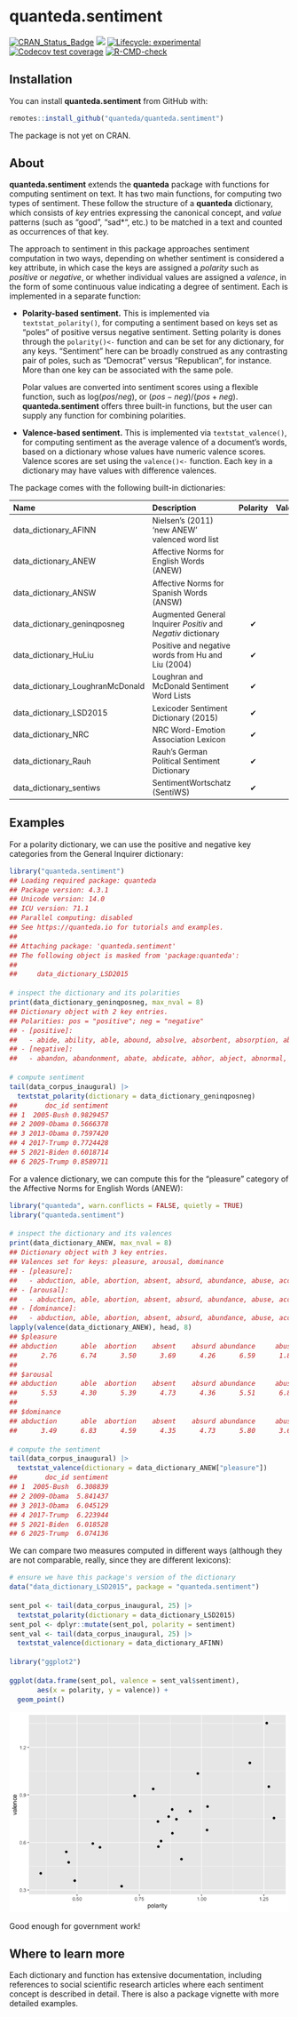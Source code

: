 
# quanteda.sentiment

<!-- badges: start -->

[![CRAN_Status_Badge](http://www.r-pkg.org/badges/version/quanteda.sentiment)](https://cran.r-project.org/package=quanteda.sentiment)
[![](https://img.shields.io/badge/devel%20version-0.31-royalblue.svg)](https://github.com/quanteda/quanteda.sentiment)
[![Lifecycle:
experimental](https://img.shields.io/badge/lifecycle-experimental-orange.svg)](https://lifecycle.r-lib.org/articles/stages.html#experimental)
[![Codecov test
coverage](https://codecov.io/gh/quanteda/quanteda.sentiment/branch/master/graph/badge.svg)](https://app.codecov.io/gh/quanteda/quanteda.sentiment?branch=master)
[![R-CMD-check](https://github.com/quanteda/quanteda.sentiment/actions/workflows/R-CMD-check.yaml/badge.svg)](https://github.com/quanteda/quanteda.sentiment/actions/workflows/R-CMD-check.yaml)
<!-- badges: end -->

## Installation

You can install **quanteda.sentiment** from GitHub with:

``` r
remotes::install_github("quanteda/quanteda.sentiment")
```

The package is not yet on CRAN.

## About

**quanteda.sentiment** extends the **quanteda** package with functions
for computing sentiment on text. It has two main functions, for
computing two types of sentiment. These follow the structure of a
**quanteda** dictionary, which consists of *key* entries expressing the
canonical concept, and *value* patterns (such as “good”, “sad\*“, etc.)
to be matched in a text and counted as occurrences of that key.

The approach to sentiment in this package approaches sentiment
computation in two ways, depending on whether sentiment is considered a
key attribute, in which case the keys are assigned a *polarity* such as
*positive* or *negative*, or whether individual values are assigned a
*valence*, in the form of some continuous value indicating a degree of
sentiment. Each is implemented in a separate function:

- **Polarity-based sentiment.** This is implemented via
  `textstat_polarity()`, for computing a sentiment based on keys set as
  “poles” of positive versus negative sentiment. Setting polarity is
  dones through the `polarity()<-` function and can be set for any
  dictionary, for any keys. “Sentiment” here can be broadly construed as
  any contrasting pair of poles, such as “Democrat” versus “Republican”,
  for instance. More than one key can be associated with the same pole.

  Polar values are converted into sentiment scores using a flexible
  function, such as $\mathrm{log}(pos / neg)$, or
  $(pos - neg)/(pos + neg)$. **quanteda.sentiment** offers three
  built-in functions, but the user can supply any function for combining
  polarities.

- **Valence-based sentiment.** This is implemented via
  `textstat_valence()`, for computing sentiment as the average valence
  of a document’s words, based on a dictionary whose values have numeric
  valence scores. Valence scores are set using the `valence()<-`
  function. Each key in a dictionary may have values with difference
  valences.

The package comes with the following built-in dictionaries:

| Name | Description | Polarity | Valence |
|:---|:---|:--:|:--:|
| data_dictionary_AFINN | Nielsen’s (2011) ‘new ANEW’ valenced word list |  | ✔ |
| data_dictionary_ANEW | Affective Norms for English Words (ANEW) |  | ✔ |
| data_dictionary_ANSW | Affective Norms for Spanish Words (ANSW) |  | ✔ |
| data_dictionary_geninqposneg | Augmented General Inquirer *Positiv* and *Negativ* dictionary | ✔ |  |
| data_dictionary_HuLiu | Positive and negative words from Hu and Liu (2004) | ✔ |  |
| data_dictionary_LoughranMcDonald | Loughran and McDonald Sentiment Word Lists | ✔ |  |
| data_dictionary_LSD2015 | Lexicoder Sentiment Dictionary (2015) | ✔ |  |
| data_dictionary_NRC | NRC Word-Emotion Association Lexicon | ✔ |  |
| data_dictionary_Rauh | Rauh’s German Political Sentiment Dictionary | ✔ |  |
| data_dictionary_sentiws | SentimentWortschatz (SentiWS) | ✔ | ✔ |

## Examples

For a polarity dictionary, we can use the positive and negative key
categories from the General Inquirer dictionary:

``` r
library("quanteda.sentiment")
## Loading required package: quanteda
## Package version: 4.3.1
## Unicode version: 14.0
## ICU version: 71.1
## Parallel computing: disabled
## See https://quanteda.io for tutorials and examples.
## 
## Attaching package: 'quanteda.sentiment'
## The following object is masked from 'package:quanteda':
## 
##     data_dictionary_LSD2015

# inspect the dictionary and its polarities
print(data_dictionary_geninqposneg, max_nval = 8)
## Dictionary object with 2 key entries.
## Polarities: pos = "positive"; neg = "negative" 
## - [positive]:
##   - abide, ability, able, abound, absolve, absorbent, absorption, abundance [ ... and 1,645 more ]
## - [negative]:
##   - abandon, abandonment, abate, abdicate, abhor, abject, abnormal, abolish [ ... and 2,002 more ]

# compute sentiment
tail(data_corpus_inaugural) |>
  textstat_polarity(dictionary = data_dictionary_geninqposneg)
##       doc_id sentiment
## 1  2005-Bush 0.9829457
## 2 2009-Obama 0.5666378
## 3 2013-Obama 0.7597420
## 4 2017-Trump 0.7724428
## 5 2021-Biden 0.6018714
## 6 2025-Trump 0.8589711
```

For a valence dictionary, we can compute this for the “pleasure”
category of the Affective Norms for English Words (ANEW):

``` r
library("quanteda", warn.conflicts = FALSE, quietly = TRUE)
library("quanteda.sentiment")

# inspect the dictionary and its valences
print(data_dictionary_ANEW, max_nval = 8)
## Dictionary object with 3 key entries.
## Valences set for keys: pleasure, arousal, dominance 
## - [pleasure]:
##   - abduction, able, abortion, absent, absurd, abundance, abuse, accept [ ... and 2,463 more ]
## - [arousal]:
##   - abduction, able, abortion, absent, absurd, abundance, abuse, accept [ ... and 2,463 more ]
## - [dominance]:
##   - abduction, able, abortion, absent, absurd, abundance, abuse, accept [ ... and 2,463 more ]
lapply(valence(data_dictionary_ANEW), head, 8)
## $pleasure
## abduction      able  abortion    absent    absurd abundance     abuse    accept 
##      2.76      6.74      3.50      3.69      4.26      6.59      1.80      6.80 
## 
## $arousal
## abduction      able  abortion    absent    absurd abundance     abuse    accept 
##      5.53      4.30      5.39      4.73      4.36      5.51      6.83      5.53 
## 
## $dominance
## abduction      able  abortion    absent    absurd abundance     abuse    accept 
##      3.49      6.83      4.59      4.35      4.73      5.80      3.69      5.41

# compute the sentiment
tail(data_corpus_inaugural) |>
  textstat_valence(dictionary = data_dictionary_ANEW["pleasure"])
##       doc_id sentiment
## 1  2005-Bush  6.308839
## 2 2009-Obama  5.841437
## 3 2013-Obama  6.045129
## 4 2017-Trump  6.223944
## 5 2021-Biden  6.018528
## 6 2025-Trump  6.074136
```

We can compare two measures computed in different ways (although they
are not comparable, really, since they are different lexicons):

``` r
# ensure we have this package's version of the dictionary
data("data_dictionary_LSD2015", package = "quanteda.sentiment")

sent_pol <- tail(data_corpus_inaugural, 25) |>
  textstat_polarity(dictionary = data_dictionary_LSD2015)
sent_pol <- dplyr::mutate(sent_pol, polarity = sentiment)
sent_val <- tail(data_corpus_inaugural, 25) |>
  textstat_valence(dictionary = data_dictionary_AFINN)

library("ggplot2")

ggplot(data.frame(sent_pol, valence = sent_val$sentiment),
       aes(x = polarity, y = valence)) +
  geom_point()
```

![](man/images/unnamed-chunk-6-1.png)<!-- -->

Good enough for government work!

## Where to learn more

Each dictionary and function has extensive documentation, including
references to social scientific research articles where each sentiment
concept is described in detail. There is also a package vignette with
more detailed examples.
